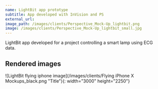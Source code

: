 ```yaml
---
name: LightBit app prototype
subtitle: App developed with InVision and PS
external_url:
image_path: /images/clients/Perspective_Mock-Up_lightbit.png
image: /images/clients/Perspective_Mock-Up_lightbit_small.jpg
---
```


LightBit app developed for a project controlling a smart lamp using ECG data.

## Rendered images

![LightBit flying iphone image](/images/clients/Flying iPhone X Mockups_black.png "Title"){: width="3000" height="2250"}